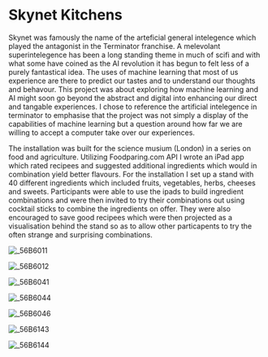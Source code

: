 # Skynet Kitchens

Skynet was famously the name of the arteficial general intelegence which played the antagonist in the Terminator franchise. A melevolant superintelegence has been a long standing theme in much of scifi and with what some have coined as the AI revolution it has begun to felt less of a purely fantastical idea. The uses of machine learning that most of us experience are there to predict our tastes and to understand our thoughts and behavour. This project was about exploring how machine learning and AI might soon go beyond the abstract and digital into enhancing our direct and tangable experiences. I chose to reference the artificial intelegence in terminator to emphasise that the project was not simply a display of the capabilities of machine learning but a question around how far we are willing to accept a computer take over our experiences.

The installation was built for the science musium (London) in a series on food and agriculture. Utilizing Foodparing.com API I wrote an iPad app which rated recipees and suggested additional ingredients which would in combination yield better flavours. For the installation I set up a stand with 40 different ingredients which included fruits, vegetables, herbs, cheeses and sweets. Participants were able to use the ipads to build ingredient combinations and were then invited to try their combinations out using cocktail sticks to combine the ingredients on offer. They were also encouraged to save good recipees which were then projected as a visualisation behind the stand so as to allow other particapents to try the often strange and surprising combinations.



![_56B6011](/Users/dan/Desktop/science-museum/_56B6011.JPG)

![_56B6012](/Users/dan/Desktop/picked/_56B6012.JPG)

![_56B6041](/Users/dan/Desktop/picked/_56B6041.JPG)

![_56B6044](/Users/dan/Desktop/picked/_56B6044.JPG)

![_56B6046](/Users/dan/Desktop/picked/_56B6046.JPG)

![_56B6143](/Users/dan/Desktop/picked/_56B6143.JPG)

![_56B6144](/Users/dan/Desktop/picked/_56B6144.JPG)
